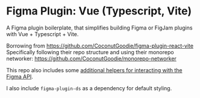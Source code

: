 # Figma Plugin: Vue (Typescript, Vite)

A Figma plugin boilerplate,
that simplifies building Figma or FigJam plugins
with Vue + Typescript + Vite.

Borrowing from https://github.com/CoconutGoodie/figma-plugin-react-vite
Specifically following their repo structure and using their monorepo networker:
https://github.com/CoconutGoodie/monorepo-networker

This repo also includes some [additional helpers for interacting with
the Figma API](./src/common/figma/README.md).

I also include `figma-plugin-ds` as a dependency for default styling.
